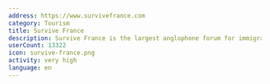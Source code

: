 ```yaml
---
address: https://www.survivefrance.com
category: Tourism
title: Survive France
description: Survive France is the largest anglophone forum for immigrants in France
userCount: 13322
icon: survive-france.png
activity: very high
language: en
---
```

